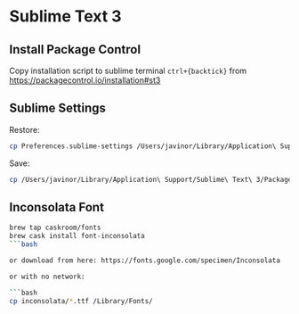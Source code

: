 # Sublime Text 3

## Install Package Control

Copy installation script to sublime terminal `ctrl+{backtick}` from https://packagecontrol.io/installation#st3

## Sublime Settings

Restore:
``` bash
cp Preferences.sublime-settings /Users/javinor/Library/Application\ Support/Sublime\ Text\ 3/Packages/User/
```

Save:
``` bash
cp /Users/javinor/Library/Application\ Support/Sublime\ Text\ 3/Packages/User/Preferences.sublime-settings .
```

## Inconsolata Font

```bash
brew tap caskroom/fonts
brew cask install font-inconsolata
```bash

or download from here: https://fonts.google.com/specimen/Inconsolata

or with no network:

```bash
cp inconsolata/*.ttf /Library/Fonts/
```
